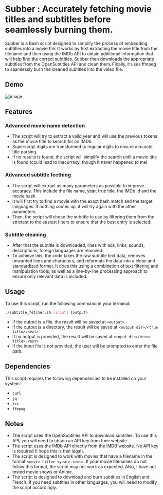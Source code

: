 # Subber : Accurately fetching movie titles and subtitles before seamlessly burning them.

Subber is a Bash script designed to simplify the process of embedding subtitles into a movie file. It works by first extracting the movie title from the filename and then using the IMDb API to obtain additional information that will help find the correct subtitles. Subber then downloads the appropriate subtitles from the OpenSubtitles API and clean them. Finally, it uses ffmpeg to seamlessly burn the cleaned subtitles into the video file.

## Demo

![image](https://github.com/ThomasBaruzier/subber/assets/119688458/67b17b8f-6603-4c47-b387-222e73c66976)

## Features

### Advanced movie name detection

- The script will try to extract a valid year and will use the previous tokens as the movie title to search for on IMDb.
- Superscript digits are transformed to regular digits to ensure accurate title parsing.
- If no results is found, the script will simplify the search until a movie title is found (could lead to inacurracy, though it never happened to me)

### Advanced subtitle fecthing

- The script will extract as many parameters as possible to improve accuracy. This include the file name, year, true title, the IMDb id and the movie hash.
- It will first try to find a movie with the exact hash match and the target languages. If nothing comes up, it will try again with the other parameters.
- Then, the script will chose the subtitle to use by filtering them from the strictest to the easiest filters to ensure that the best entry is selected.

### Subtitle cleaning

- After that the subtitle is downloaded, lines with ads, links, sounds, descriptions, foreign languages are removed.
- To achieve this, the code takes the raw subtitle text data, removes unwanted lines and characters, and reformats the data into a clean and standardized format. It does this using a combination of text filtering and manipulation tools, as well as a line-by-line processing approach to ensure only relevant data is included.

## Usage

To use this script, run the following command in your terminal:

```bash
./subtitle_fetcher.sh [input] {output}
```

- If the output is a file, the result will be saved at `<output>`
- If the output is a directory, the result will be saved at `<output dir>/<true title>.<ext>`
- If no output is provided, the result will be saved at `<input dir>/<true title>.<ext>`
- If the input file is not provided, the user will be prompted to enter the file path.

## Dependencies

This script requires the following dependencies to be installed on your system:

- `curl`
- `jq`
- `tcc`
- `ffmpeg`

## Notes

- The script uses the OpenSubtitles API to download subtitles. To use this API, you will need to obtain an API key from their website.
- The script uses the IMDb API directly from the IMDB website. No API key is required (I hope this is that legal).
- The script is designed to work with movies that have a filename in the format  `<movie title> <year>.<ext>`. If your movie filenames do not follow this format, the script may not work as expected. Also, I have not tested movie shows or Anime.
- The script is designed to download and burn subtitles in English and French. If you need subtitles in other languages, you will need to modify the script accordingly.
